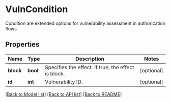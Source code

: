 # VulnCondition

Condition are extended options for vulnerability assessment in authorization flows

## Properties
Name | Type | Description | Notes
------------ | ------------- | ------------- | -------------
**block** | **bool** | Specifies the effect. If true, the effect is block.  | [optional] 
**id** | **int** | Vulnerability ID.  | [optional] 

[[Back to Model list]](../README.md#documentation-for-models) [[Back to API list]](../README.md#documentation-for-api-endpoints) [[Back to README]](../README.md)


